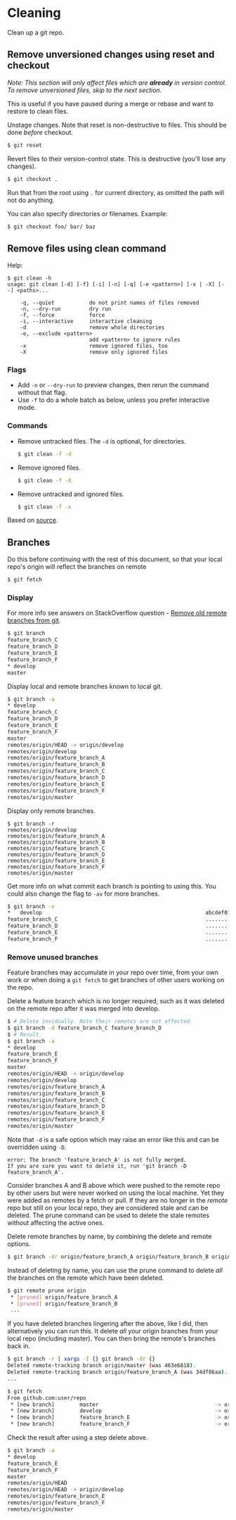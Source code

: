 # Cleaning

Clean up a git repo.

## Remove unversioned changes using reset and checkout

_Note: This section will only affect files which are **already** in version control. To remove unversioned files, skip to the next section._

This is useful if you have paused during a merge or rebase and want to restore to clean files.

Unstage changes. Note that reset is non-destructive to files. This should be done _before_ checkout.

```sh
$ git reset
```

Revert files to their version-control state. This is destructive (you'll lose any changes).

```sh
$ git checkout .
```

Run that from the root using `.` for current directory, as omitted the path will not do anything. 

You can also specify directories or filenames. Example:

```sh
$ git checkout foo/ bar/ baz
```

## Remove files using clean command

Help:

```
$ git clean -h
usage: git clean [-d] [-f] [-i] [-n] [-q] [-e <pattern>] [-x | -X] [--] <paths>...

    -q, --quiet           do not print names of files removed
    -n, --dry-run         dry run
    -f, --force           force
    -i, --interactive     interactive cleaning
    -d                    remove whole directories
    -e, --exclude <pattern>
                          add <pattern> to ignore rules
    -x                    remove ignored files, too
    -X                    remove only ignored files
```

### Flags

- Add `-n` or `--dry-run` to preview changes, then rerun the command without that flag.
- Use `-f` to do a whole batch as below, unless you prefer interactive mode.

### Commands

- Remove untracked files. The `-d` is optional, for directories.
    ```sh
    $ git clean -f -d
    ```
- Remove ignored files.
    ```sh
    $ git clean -f -X
    ```
- Remove untracked and ignored files.
    ```sh
    $ git clean -f -x
    ```

Based on [source](https://coderwall.com/p/g16jpq/keep-your-git-directory-clean-with-git-clean-and-git-trash).

## Branches

Do this before continuing with the rest of this document, so that your local repo's origin will reflect the branches on remote

```bash
$ git fetch
```

### Display

For more info see answers on StackOverflow question - [Remove old remote branches from git](https://stackoverflow.com/questions/17470691/remove-old-remote-branches-from-git).

```bash
$ git branch
feature_branch_C
feature_branch_D
feature_branch_E
feature_branch_F
* develop
master
```

Display local and remote branches known to local git.

```bash
$ git branch -a
* develop
feature_branch_C
feature_branch_D
feature_branch_E
feature_branch_F
master
remotes/origin/HEAD -> origin/develop
remotes/origin/develop
remotes/origin/feature_branch_A
remotes/origin/feature_branch_B
remotes/origin/feature_branch_C
remotes/origin/feature_branch_D
remotes/origin/feature_branch_E
remotes/origin/feature_branch_F
remotes/origin/master
```

Display only remote branches.

```
$ git branch -r
remotes/origin/develop
remotes/origin/feature_branch_A
remotes/origin/feature_branch_B
remotes/origin/feature_branch_C
remotes/origin/feature_branch_D
remotes/origin/feature_branch_E
remotes/origin/feature_branch_F
remotes/origin/master
```

Get more info on what commit each branch is pointing to using this. You could also change the flag to `-av` for more branches.

```bash
$ git branch -v
*   develop                                                    abcdef01 Short hash left and commit message here
feature_branch_C                                               ........ ...
feature_branch_D                                               ........ ...
feature_branch_E                                               ........ ...
feature_branch_F                                               ........ ...
```

### Remove unused branches

Feature branches may accumulate in your repo over time, from your own work or when doing a `git fetch` to get branches of other users working on the repo.

Delete a feature branch which is no longer required, such as it was deleted on the remote repo after it was merged into develop.

```bash
$ # Delete invidually. Note their remotes are not affected.
$ git branch -d feature_branch_C feature_branch_D
$ # Result.
$ git branch -a
* develop
feature_branch_E
feature_branch_F
master
remotes/origin/HEAD -> origin/develop
remotes/origin/develop
remotes/origin/feature_branch_A
remotes/origin/feature_branch_B
remotes/origin/feature_branch_C
remotes/origin/feature_branch_D
remotes/origin/feature_branch_E
remotes/origin/feature_branch_F
remotes/origin/master
```

Note that `-d` is a safe option which may raise an error like this and can be overridden using `-D`.
```
error: The branch 'feature_branch_A' is not fully merged.
If you are sure you want to delete it, run 'git branch -D feature_branch_A'.
```

Consider branches A and B above which were pushed to the remote repo by other users but were never worked on using the local machine. Yet they were added as remotes by a fetch or pull. If they are no longer in the _remote_ repo but still on your local repo, they are considered stale and can be deleted. The prune command can be used to delete the stale remotes without affecting the active ones.

Delete remote branches by name, by combining the delete and remote options.

```bash
$ git branch -dr origin/feature_branch_A origin/feature_branch_B origin/feature_branch_C origin/feature_branch_D
```

Instead of deleting by name, you can use the prune command to delete _all_ the branches on the remote which have been deleted.

```bash
$ git remote prune origin
 * [pruned] origin/feature_branch_A
 * [pruned] origin/feature_branch_B
 ...
```

If you have deleted branches lingering after the above, like I did, then alternatively you can run this. It delete _all_ your origin branches from your local repo (including master). You can then bring the remote's branches back in.

```bash
$ git branch -r | xargs -I {} git branch -dr {}
Deleted remote-tracking branch origin/master (was 463e6818).
Deleted remote-tracking branch origin/feature_branch_A (was 34df86aa).
...

$ git fetch
From github.com:user/repo
 * [new branch]        master                                     -> origin/master
 * [new branch]        develop                                    -> origin/develop
 * [new branch]        feature_branch_E                           -> origin/feature_branch_E
 * [new branch]        feature_branch_F                           -> origin/feature_branch_F
```

Check the result after using a step delete above.

```bash
$ git branch -a
* develop
feature_branch_E
feature_branch_F
master
remotes/origin/HEAD
remotes/origin/HEAD -> origin/develop
remotes/origin/feature_branch_E
remotes/origin/feature_branch_F
remotes/origin/master
```
